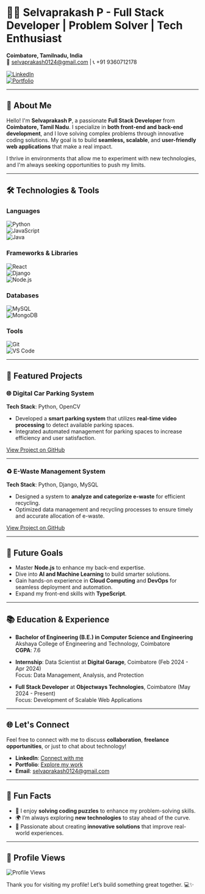 # 👨‍💻 **Selvaprakash P** - Full Stack Developer | Problem Solver | Tech Enthusiast

**Coimbatore, Tamilnadu, India**  
📧 [selvaprakash0124@gmail.com](mailto:selvaprakash0124@gmail.com) | 📞 +91 9360712178

[![LinkedIn](https://img.shields.io/badge/LinkedIn-Profile-blue?style=flat-square&logo=linkedin)](https://www.linkedin.com/in/selvaprakash-p)  
[![Portfolio](https://img.shields.io/badge/Portfolio-Visit-orange?style=flat-square&logo=github)](https://selvasaha.github.io/portfolio)

---

## 🚀 **About Me**
Hello! I'm **Selvaprakash P**, a passionate **Full Stack Developer** from **Coimbatore, Tamil Nadu**. I specialize in **both front-end and back-end development**, and I love solving complex problems through innovative coding solutions. My goal is to build **seamless, scalable**, and **user-friendly web applications** that make a real impact.

I thrive in environments that allow me to experiment with new technologies, and I'm always seeking opportunities to push my limits.

---

## 🛠️ **Technologies & Tools**

### **Languages**  
![Python](https://img.shields.io/badge/Python-3.9-blue?style=for-the-badge&logo=python)  
![JavaScript](https://img.shields.io/badge/JavaScript-ES6-yellow?style=for-the-badge&logo=javascript)  
![Java](https://img.shields.io/badge/Java-8-green?style=for-the-badge&logo=java)

### **Frameworks & Libraries**  
![React](https://img.shields.io/badge/React-16-blue?style=for-the-badge&logo=react)  
![Django](https://img.shields.io/badge/Django-3.2-green?style=for-the-badge&logo=django)  
![Node.js](https://img.shields.io/badge/Node.js-v14-green?style=for-the-badge&logo=node.js)

### **Databases**  
![MySQL](https://img.shields.io/badge/MySQL-8.0-blue?style=for-the-badge&logo=mysql)  
![MongoDB](https://img.shields.io/badge/MongoDB-4.4-green?style=for-the-badge&logo=mongodb)

### **Tools**  
![Git](https://img.shields.io/badge/Git-2.34-orange?style=for-the-badge&logo=git)  
![VS Code](https://img.shields.io/badge/VS_Code-1.58-blue?style=for-the-badge&logo=visualstudiocode)

---

## 💼 **Featured Projects**

### 🌐 **Digital Car Parking System**  
**Tech Stack**: Python, OpenCV  
- Developed a **smart parking system** that utilizes **real-time video processing** to detect available parking spaces.  
- Integrated automated management for parking spaces to increase efficiency and user satisfaction.  

[View Project on GitHub](https://github.com/selvasaha/digital-car-parking-system)

---

### ♻️ **E-Waste Management System**  
**Tech Stack**: Python, Django, MySQL  
- Designed a system to **analyze and categorize e-waste** for efficient recycling.  
- Optimized data management and recycling processes to ensure timely and accurate allocation of e-waste.  

[View Project on GitHub](https://github.com/selvasaha/e-waste-management-system)

---

## 🌱 **Future Goals**
- Master **Node.js** to enhance my back-end expertise.  
- Dive into **AI and Machine Learning** to build smarter solutions.  
- Gain hands-on experience in **Cloud Computing** and **DevOps** for seamless deployment and automation.  
- Expand my front-end skills with **TypeScript**.

---

## 📚 **Education & Experience**

- **Bachelor of Engineering (B.E.) in Computer Science and Engineering**  
  Akshaya College of Engineering and Technology, Coimbatore  
  **CGPA**: 7.6

- **Internship**: Data Scientist at **Digital Garage**, Coimbatore (Feb 2024 - Apr 2024)  
  Focus: Data Management, Analysis, and Protection  

- **Full Stack Developer** at **Objectways Technologies**, Coimbatore (May 2024 - Present)  
  Focus: Development of Scalable Web Applications

---

## 🌐 **Let's Connect**
Feel free to connect with me to discuss **collaboration**, **freelance opportunities**, or just to chat about technology!  
- **LinkedIn**: [Connect with me](https://www.linkedin.com/in/selvaprakash-p)  
- **Portfolio**: [Explore my work](https://selvasaha.github.io/portfolio)  
- **Email**: [selvaprakash0124@gmail.com](mailto:selvaprakash0124@gmail.com)

---

## 🌟 **Fun Facts**
- 🎯 I enjoy **solving coding puzzles** to enhance my problem-solving skills.  
- 🌍 I’m always exploring **new technologies** to stay ahead of the curve.  
- 🚀 Passionate about creating **innovative solutions** that improve real-world experiences.

---

## 👀 **Profile Views**  
![Profile Views](https://komarev.com/ghpvc/?username=selvasaha&style=flat-square&color=blue)

Thank you for visiting my profile! Let’s build something great together. 💻✨
